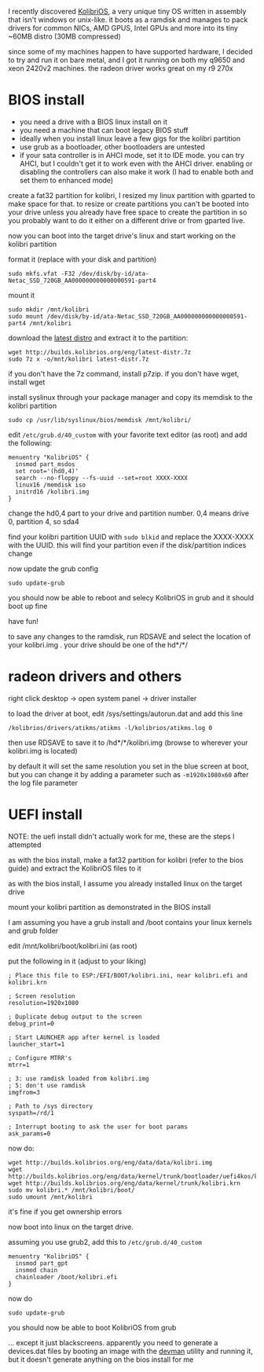 I recently discovered [KolibriOS](http://wiki.kolibrios.org/wiki/Main_Page), a very unique tiny
OS written in assembly that isn't windows or unix-like. it boots as a ramdisk and manages to pack
drivers for common NICs, AMD GPUS, Intel GPUs and more into its tiny ~60MB distro (30MB compressed)

since some of my machines happen to have supported hardware, I decided to try and run it on
bare metal, and I got it running on both my q9650 and xeon 2420v2 machines. the radeon driver
works great on my r9 270x

# BIOS install
* you need a drive with a BIOS linux install on it
* you need a machine that can boot legacy BIOS stuff
* ideally when you install linux leave a few gigs for the kolibri partition
* use grub as a bootloader, other bootloaders are untested
* if your sata controller is in AHCI mode, set it to IDE mode. you can try AHCI, but I couldn't
  get it to work even with the AHCI driver. enabling or disabling the controllers can also make
  it work (I had to enable both and set them to enhanced mode)

create a fat32 partition for kolibri, I resized my linux partition with gparted to make space
for that. to resize or create partitions you can't be booted into your drive unless you already
have free space to create the partition in so you probably want to do it either on a different
drive or from gparted live.

now you can boot into the target drive's linux and start working on the kolibri partition

format it (replace with your disk and partition)

    sudo mkfs.vfat -F32 /dev/disk/by-id/ata-Netac_SSD_720GB_AA000000000000000591-part4

mount it

    sudo mkdir /mnt/kolibri
    sudo mount /dev/disk/by-id/ata-Netac_SSD_720GB_AA000000000000000591-part4 /mnt/kolibri

download the [latest distro](http://builds.kolibrios.org/eng/) and extract it to the partition:

    wget http://builds.kolibrios.org/eng/latest-distr.7z
    sudo 7z x -o/mnt/kolibri latest-distr.7z

if you don't have the 7z command, install p7zip. if you don't have wget, install wget

install syslinux through your package manager and copy its memdisk to the kolibri partition

    sudo cp /usr/lib/syslinux/bios/memdisk /mnt/kolibri/

edit `/etc/grub.d/40_custom` with your favorite text editor (as root) and add the following:

    menuentry "KolibriOS" {
      insmod part_msdos
      set root='(hd0,4)'
      search --no-floppy --fs-uuid --set=root XXXX-XXXX
      linux16 /memdisk iso
      initrd16 /kolibri.img
    }

change the hd0,4 part to your drive and partition number. 0,4 means drive 0, partition 4, so sda4

find your kolibri partition UUID with `sudo blkid` and replace the XXXX-XXXX with the UUID. this
will find your partition even if the disk/partition indices change

now update the grub config

    sudo update-grub

you should now be able to reboot and selecy KolibriOS in grub and it should boot up fine

have fun!

to save any changes to the ramdisk, run RDSAVE and select the location of your kolibri.img .
your drive should be one of the hd*/*/

# radeon drivers and others

right click desktop -> open system panel -> driver installer

to load the driver at boot, edit /sys/settings/autorun.dat and add this line

    /kolibrios/drivers/atikms/atikms -l/kolibrios/atikms.log 0

then use RDSAVE to save it to /hd*/*/kolibri.img (browse to wherever your kolibri.img is located)

by default it will set the same resolution you set in the blue screen at boot, but you can change
it by adding a parameter such as `-m1920x1080x60` after the log file parameter

# UEFI install
NOTE: the uefi install didn't actually work for me, these are the steps I attempted

as with the bios install, make a fat32 partition for kolibri (refer to the bios guide) and extract
the KolibriOS files to it

as with the bios install, I assume you already installed linux on the target drive

mount your kolibri partition as demonstrated in the BIOS install

I am assuming you have a grub install and /boot contains your linux kernels and grub folder

edit /mnt/kolibri/boot/kolibri.ini (as root)

put the following in it (adjust to your liking)

    ; Place this file to ESP:/EFI/BOOT/kolibri.ini, near kolibri.efi and kolibri.krn

    ; Screen resolution
    resolution=1920x1080

    ; Duplicate debug output to the screen
    debug_print=0

    ; Start LAUNCHER app after kernel is loaded
    launcher_start=1

    ; Configure MTRR's
    mtrr=1

    ; 3: use ramdisk loaded from kolibri.img
    ; 5: don't use ramdisk
    imgfrom=3

    ; Path to /sys directory
    syspath=/rd/1

    ; Interrupt booting to ask the user for boot params
    ask_params=0

now do:

    wget http://builds.kolibrios.org/eng/data/data/kolibri.img
    wget http://builds.kolibrios.org/eng/data/kernel/trunk/bootloader/uefi4kos/kolibri.efi
    wget http://builds.kolibrios.org/eng/data/kernel/trunk/kolibri.krn
    sudo mv kolibri.* /mnt/kolibri/boot/
    sudo umount /mnt/kolibri

it's fine if you get ownership errors

now boot into linux on the target drive.

assuming you use grub2, add this to `/etc/grub.d/40_custom`

    menuentry "KolibriOS" {
      insmod part_gpt
      insmod chain
      chainloader /boot/kolibri.efi
    }

now do

    sudo update-grub

you should now be able to boot KolibriOS from grub

... except it just blackscreens. apparently you need to generate a devices.dat files by booting
an image with the [devman](http://ftp.kolibrios.org/users/Serge/new/ACPI/devman.zip) utility
and running it, but it doesn't generate anything on the bios install for me
